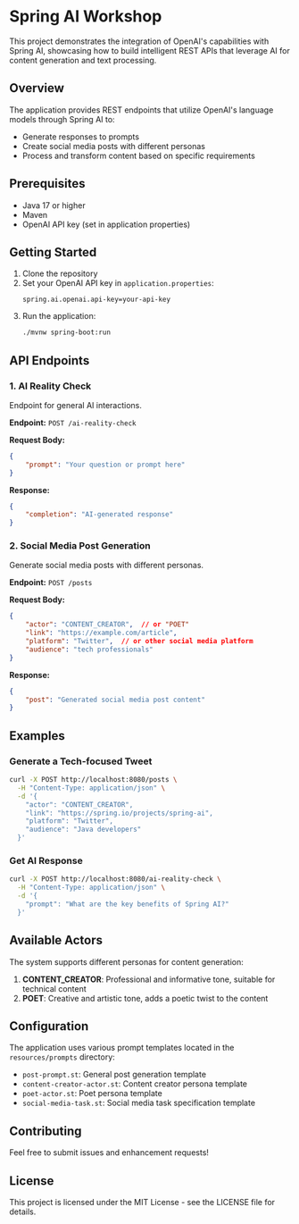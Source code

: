 # Spring AI Workshop

This project demonstrates the integration of OpenAI's capabilities with Spring AI, showcasing how to build intelligent REST APIs that leverage AI for content generation and text processing.

## Overview

The application provides REST endpoints that utilize OpenAI's language models through Spring AI to:
- Generate responses to prompts
- Create social media posts with different personas
- Process and transform content based on specific requirements

## Prerequisites

- Java 17 or higher
- Maven
- OpenAI API key (set in application properties)

## Getting Started

1. Clone the repository
2. Set your OpenAI API key in `application.properties`:
   ```properties
   spring.ai.openai.api-key=your-api-key
   ```
3. Run the application:
   ```bash
   ./mvnw spring-boot:run
   ```

## API Endpoints

### 1. AI Reality Check
Endpoint for general AI interactions.

**Endpoint:** `POST /ai-reality-check`

**Request Body:**
```json
{
    "prompt": "Your question or prompt here"
}
```

**Response:**
```json
{
    "completion": "AI-generated response"
}
```

### 2. Social Media Post Generation
Generate social media posts with different personas.

**Endpoint:** `POST /posts`

**Request Body:**
```json
{
    "actor": "CONTENT_CREATOR",  // or "POET"
    "link": "https://example.com/article",
    "platform": "Twitter",  // or other social media platform
    "audience": "tech professionals"
}
```

**Response:**
```json
{
    "post": "Generated social media post content"
}
```

## Examples

### Generate a Tech-focused Tweet

```bash
curl -X POST http://localhost:8080/posts \
  -H "Content-Type: application/json" \
  -d '{
    "actor": "CONTENT_CREATOR",
    "link": "https://spring.io/projects/spring-ai",
    "platform": "Twitter",
    "audience": "Java developers"
  }'
```

### Get AI Response

```bash
curl -X POST http://localhost:8080/ai-reality-check \
  -H "Content-Type: application/json" \
  -d '{
    "prompt": "What are the key benefits of Spring AI?"
  }'
```

## Available Actors

The system supports different personas for content generation:

1. **CONTENT_CREATOR**: Professional and informative tone, suitable for technical content
2. **POET**: Creative and artistic tone, adds a poetic twist to the content

## Configuration

The application uses various prompt templates located in the `resources/prompts` directory:
- `post-prompt.st`: General post generation template
- `content-creator-actor.st`: Content creator persona template
- `poet-actor.st`: Poet persona template
- `social-media-task.st`: Social media task specification template

## Contributing

Feel free to submit issues and enhancement requests!

## License

This project is licensed under the MIT License - see the LICENSE file for details.
